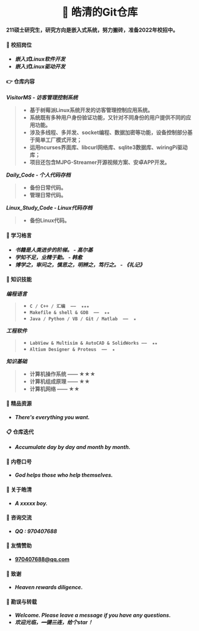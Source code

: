 <h1 align="center">📔 皓清的Git仓库</h1>
<div align="left">
<p><strong>211硕士研究生，研究方向是嵌入式系统，努力搬砖，准备2022年校招中。<strong></p>
    </div> 




#### **🍵 校招岗位**

- *嵌入式Linux软件开发*
- *嵌入式Linux驱动开发*



#### 👉 **仓库内容**

***VisitorMS - 访客管理控制系统***

> - 基于树莓派Linux系统开发的访客管理控制应用系统。
> - 系统既有多种用户身份验证功能，又针对不同身份的用户提供不同的应用功能。
> - 涉及多线程、多并发、socket编程、数据加密等功能，设备控制部分基于简单工厂模式开发；
> - 运用ncurses界面库、libcurl网络库、sqlite3数据库、wiringPi驱动库；
> - 项目还包含MJPG-Streamer开源视频方案、安卓APP开发。

***Daily_Code - 个人代码存档***

> - 备份日常代码。
> - 管理日常代码。

***Linux_Study_Code - Linux代码存档***

> - 备份Linux代码。



#### :book: **学习格言**

- *书籍是人类进步的阶梯。  -  高尔基*
- *学知不足，业精于勤。 - 韩愈*
- *博学之，审问之，慎思之，明辨之，笃行之。 - 《礼记》*



#### **🚀 知识技能**

***编程语言***

> - `C / C++ / 汇编  ——  ★★★`
> - `Makefile & shell & GDB  ——  ★★`
> - `Java / Python / VB / Git / Matlab  ——  ★`

***工程软件***

> - `LabView & Multisim & AutoCAD & SolidWorks ——  ★★`
> - `Altium Designer & Proteus  ——  ★`

***知识基础***

> - 计算机操作系统  ——  ★★★
> - 计算机组成原理  ——  ★★
> - 计算机网络  ——  ★★



#### **📝 精品资源**

- ***There's everything you want.***



#### **📋 仓库迭代**

- ***Accumulate day by day and month by month.***



#### **🔨 内卷口号**

- ***God helps those who help themselves.***



#### **🐼 关于皓清**

- ***A xxxxx boy.***



#### 🍖 **咨询交流**

- ***QQ : 970407688***



#### **🎅 友情赞助**

- 970407688@qq.com



#### **🥉 致谢**

- ***Heaven rewards diligence.***



#### **:orange_book: 勘误与转载**

- ***Welcome. Please leave a message if you have any questions.***
- ***欢迎光临，~~一键三连~~，给个star！***
